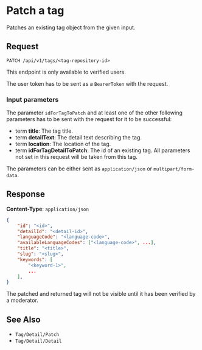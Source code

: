 # Patch a tag

Patches an existing tag object from the given input.

## Request

    PATCH /api/v1/tags/<tag-repository-id>

This endpoint is only available to verified users.

The user token has to be sent as a `BearerToken` with the request.

### Input parameters

The parameter `idForTagToPatch` and at least one of the other following parameters has to be sent with the request for it to be successful:  

- term **title**: The tag title.
- term **detailText**: The detail text describing the tag.
- term **location**: The location of the tag.
- term **idForTagDetailToPatch**: The id of an existing tag. All parameters not set in this request will be taken from this tag.

The parameters can be either sent as `application/json` or `multipart/form-data`.

## Response

**Content-Type**: `application/json`

```json
{
    "id": "<id>",
    "detailId": "<detail-id>",
    "languageCode": "<language-code>",
    "availableLanguageCodes": ["<language-code>", ...],
    "title": "<title>",
    "slug": "<slug>",
    "keywords": [
        "<keyword-1>",
        ...
    ],
}
```

The patched and returned tag will not be visible until it has been verified by a moderator.

## See Also

* ``Tag/Detail/Patch``
* ``Tag/Detail/Detail``

